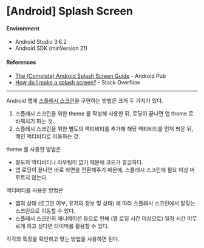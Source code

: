 # [Android] Splash Screen

#### Environment

- Android Studio 3.6.2
- Android SDK (minVersion 21)

#### References

- [The (Complete) Android Splash Screen Guide](https://android.jlelse.eu/the-complete-android-splash-screen-guide-c7db82bce565) - Android Pub
- [How do I make a splash screen?](https://stackoverflow.com/questions/5486789/how-do-i-make-a-splash-screen) - Stack Overflow

---

Android 앱에 [스플래시 스크린](https://en.wikipedia.org/wiki/Splash_screen)을 구현하는 방법은 크게 두 가지가 있다.

1. 스플래시 스크린을 위한 theme 를 작성해 사용한 뒤, 로딩이 끝나면 앱 theme 로 바꿔치기 하는 것.
2. 스플래시 스크린을 위한 별도의 액티비티를 추가해 해당 액티비티를 먼저 띄운 뒤, 메인 액티비티로 이동하는 것.

theme 를 사용한 방법은
- 별도의 액티비티나 라우팅이 없기 때문에 코드가 깔끔하다.
- 앱 로딩이 끝나면 바로 화면을 전환해주기 때문에, 스플래시 스크린에 필요 이상 머무르지 않는다.

액티비티를 사용한 방법은
- 앱의 상태 (로그인 여부, 유저의 정보 및 상태) 에 따라 스플래시 스크린에서 알맞는 스크린으로 이동할 수 있다.
- 스플래시 스크린의 애니메이션 등으로 인해 (앱 로딩 시간 이상으로) 일정 시간 머무르게 하고 싶다면 타이머를 활용할 수 있다.

각각의 특징을 확인하고 맞는 방법을 사용하면 된다.